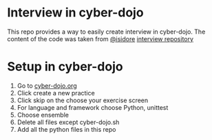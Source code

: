 # Interview in cyber-dojo
This repo provides a way to easily create interview in cyber-dojo.
The content of the code was taken from [@isidore](https://github.com/isidore/) [interview repository](https://github.com/isidore/Interview.Python)

# Setup in cyber-dojo
1. Go to [cyber-dojo.org](https://cyber-dojo.org/)
1. Click create a new practice
1. Click skip on the choose your exercise screen
1. For language and framework choose Python, unittest
1. Choose ensemble
1. Delete all files except cyber-dojo&#46;sh
1. Add all the python files in this repo